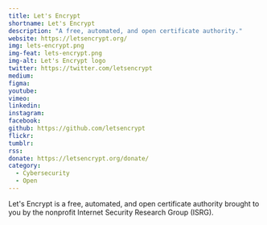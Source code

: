 ```yaml
---
title: Let's Encrypt
shortname: Let's Encrypt
description: "A free, automated, and open certificate authority."
website: https://letsencrypt.org/
img: lets-encrypt.png
img-feat: lets-encrypt.png
img-alt: Let's Encrypt logo
twitter: https://twitter.com/letsencrypt
medium: 
figma: 
youtube: 
vimeo: 
linkedin: 
instagram: 
facebook: 
github: https://github.com/letsencrypt
flickr: 
tumblr: 
rss: 
donate: https://letsencrypt.org/donate/
category:
  - Cybersecurity
  - Open
---
```


Let's Encrypt is a free, automated, and open certificate authority brought to you by the nonprofit Internet Security Research Group (ISRG).
